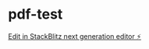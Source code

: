 # pdf-test

[Edit in StackBlitz next generation editor ⚡️](https://stackblitz.com/~/github.com/sudilshr/pdf-test)